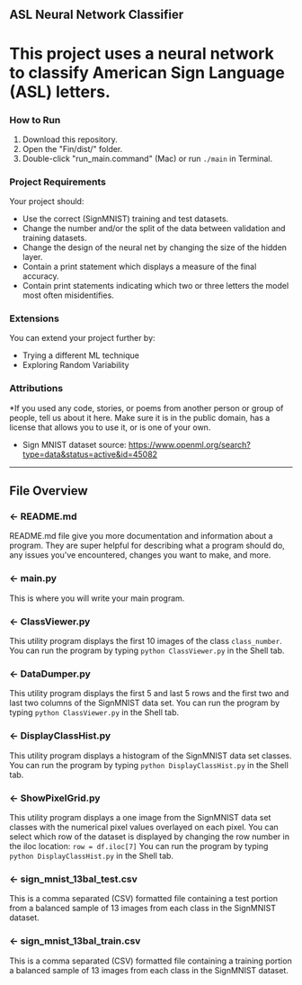 ## ASL Neural Network Classifier

# This project uses a neural network to classify American Sign Language (ASL) letters.

### How to Run
1. Download this repository.
2. Open the "Fin/dist/" folder.
3. Double-click "run_main.command" (Mac) or run `./main` in Terminal.


### Project Requirements
Your project should:
- Use the correct (SignMNIST) training and test datasets. 
- Change the number and/or the split of the data between validation and training datasets. 
- Change the design of the neural net by changing the size of the hidden layer.
- Contain a print statement which displays a measure of the final accuracy. 
- Contain print statements indicating which two or three letters the model most often misidentifies.



### Extensions
You can extend your project further by:
- Trying a different ML technique
- Exploring Random Variability



###  Attributions
*If you used any code, stories, or poems from another person or group of people, tell us about it here. Make sure it is in the public domain, has a license that allows you to use it, or is one of your own. 
- Sign MNIST dataset source: https://www.openml.org/search?type=data&status=active&id=45082

---

## File Overview

### ← README.md

README.md file give you more documentation and information about a program. They are super helpful for describing what a program should do, any issues you've encountered, changes you want to make, and more. 

### ← main.py
This is where you will write your main program.

### ← ClassViewer.py
This utility program displays the first 10 images of the class `class_number`.
You can run the program by typing `python ClassViewer.py` in the Shell tab.

### ← DataDumper.py
This utility program displays the first 5 and last 5 rows  and the first two and last two columns of the SignMNIST data set.
You can run the program by typing `python ClassViewer.py` in the Shell tab.


### ← DisplayClassHist.py
This utility program displays a histogram of the SignMNIST data set classes.
You can run the program by typing `python DisplayClassHist.py` in the Shell tab.

### ← ShowPixelGrid.py
This utility program displays a one image from the SignMNIST data set classes with the numerical pixel values overlayed  on each pixel. You can select which row of the dataset is displayed by changing the row number in the iloc location: `row = df.iloc[7]`
You can run the program by typing `python DisplayClassHist.py` in the Shell tab.

### ← sign_mnist_13bal_test.csv
This is a comma separated (CSV) formatted file containing a test portion from a balanced sample of 13 images from each class in the SignMNIST dataset.

### ← sign_mnist_13bal_train.csv
This is a comma separated (CSV) formatted file containing a training portion a balanced sample of 13 images from each class in the SignMNIST dataset.